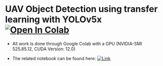 # UAV Object Detection using transfer learning with YOLOv5x [![Open In Colab](https://colab.research.google.com/assets/colab-badge.svg)](https://colab.research.google.com/github/iremustek/uav-object-detection-yolov5x-ssd/blob/main/uav-object-detection.ipynb)

- All work is done through Google Colab with a GPU  (NVIDIA-SMI 525.85.12, CUDA Version: 12.0)

- The related notebook can be found here: [![ Link](https://colab.research.google.com/assets/colab-badge.svg)](https://colab.research.google.com/github/iremustek/uav-object-detection-yolov5x-ssd/blob/main/uav-object-detection.ipynb)

